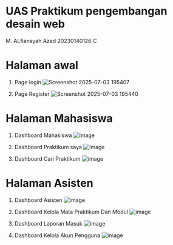 # UAS Praktikum pengembangan desain web
M. ALfiansyah Azad
20230140126
C

# Halaman awal
1. Page login
![Screenshot 2025-07-03 195407](https://github.com/user-attachments/assets/502a72ff-d676-40ea-9740-2e1793434cfb)

2. Page Register
![Screenshot 2025-07-03 195440](https://github.com/user-attachments/assets/7de42fc6-18e5-4c1a-b724-2d78c1bd5ec8)

# Halaman Mahasiswa
1. Dashboard Mahasiswa
![image](https://github.com/user-attachments/assets/cdadd88d-0125-4a28-99d6-ba65c24ac233)

2. Dashboard Praktikum saya
![image](https://github.com/user-attachments/assets/a4faa23e-ecae-44a3-af54-11bc5eaddfed)

3. Dashboard Cari Praktikum 
![image](https://github.com/user-attachments/assets/87d10c6a-b1ef-4cc2-9a8a-816ef106675b)

# Halaman Asisten
1. Dashboard Asisten
![image](https://github.com/user-attachments/assets/ca3015a7-a59c-4517-ae50-bc18d225adf6)

2. Dashboard Kelola Mata Praktikum Dan Modul
![image](https://github.com/user-attachments/assets/44173226-5722-4c5f-8048-a9b66fb9acd8)

3. Dashboard Laporan Masuk
![image](https://github.com/user-attachments/assets/90a03efd-3595-4215-bf61-c4f57afbcb58)

4. Dashboard Kelola Akun Pengguna
![image](https://github.com/user-attachments/assets/c004e30a-2200-45c4-9fff-a70d5e2dd849)





